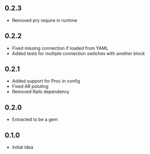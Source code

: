 ## 0.2.3
- Removed pry require in runtime

## 0.2.2
- Fixed missing connection if loaded from YAML
- Added tests for multiple connection switches with another block

## 0.2.1

- Added support for Proc in config
- Fixed AR poluting
- Removed Rails dependency

## 0.2.0

- Extracted to be a gem

## 0.1.0

- Initial Idea
